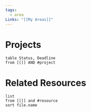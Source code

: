 ```yaml
---
tags:
  - area
Links: "[[My Areas]]"
---
```


# Projects

```dataview
table Status, Deadline
from [[]] AND #project 
```



# Related Resources

```dataview
list
from [[]] and #resource
sort file.name
```




